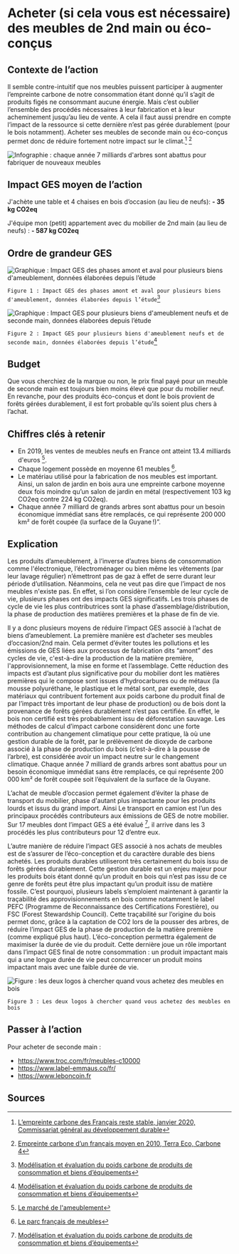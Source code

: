 # Acheter (si cela vous est nécessaire) des meubles de 2nd main ou éco-conçus

## Contexte de l’action

Il semble contre-intuitif que nos meubles puissent participer à augmenter l’empreinte carbone de notre consommation étant donné qu’il s’agit de produits figés ne consommant aucune énergie. Mais c’est oublier l’ensemble des procédés nécessaires à leur fabrication et à leur acheminement jusqu’au lieu de vente. A cela il faut aussi prendre en compte l’impact de la ressource si cette dernière n’est pas gérée durablement (pour le bois notamment). Acheter ses meubles de seconde main ou éco-conçus permet donc de réduire fortement notre impact sur le climat.[^1] [^2]

![Infographie : chaque année 7 milliards d'arbres sont abattus pour fabriquer de nouveaux meubles](https://ecolab-data.netlify.app/images/Chiffres-cles_Meuble-2nde-main_v2.png)

## Impact GES moyen de l’action

J'achète une table et 4 chaises en bois d’occasion (au lieu de neufs): **- 35 kg CO2eq**

J'équipe mon (petit) appartement avec du mobilier de 2nd main (au lieu de neufs) : **- 587 kg CO2eq**

## Ordre de grandeur GES

![Graphique : Impact GES des phases amont et aval pour plusieurs biens d'ameublement, données élaborées depuis l’étude](https://ecolab-data.netlify.app/images/meubles-2nd-main-fig1.jpg)

`Figure 1 : Impact GES des phases amont et aval pour plusieurs biens d'ameublement, données élaborées depuis l’étude`[^3]

![Graphique : Impact GES pour plusieurs biens d'ameublement neufs et de seconde main, données élaborées depuis l’étude](https://ecolab-data.netlify.app/images/meubles-2nd-main-fig2.jpg)

`Figure 2 : Impact GES pour plusieurs biens d'ameublement neufs et de seconde main, données élaborées depuis l’étude`[^3]

## Budget

Que vous cherchiez de la marque ou non, le prix final payé pour un meuble de seconde main est toujours bien moins élevé que pour du mobilier neuf. En revanche, pour des produits éco-conçus et dont le bois provient de forêts gérées durablement, il est fort probable qu’ils soient plus chers à l’achat.

## Chiffres clés à retenir

- En 2019, les ventes de meubles neufs en France ont atteint 13.4 milliards d'euros [^4].
- Chaque logement possède en moyenne 61 meubles [^5].
- Le matériau utilisé pour la fabrication de nos meubles est important. Ainsi, un salon de jardin en bois aura une empreinte carbone moyenne deux fois moindre qu’un salon de jardin en métal (respectivement 103 kg CO2eq contre 224 kg CO2eq).
- Chaque année 7 milliard de grands arbres sont abattus pour un besoin économique immédiat sans être remplacés, ce qui représente 200 000 km² de forêt coupée (la surface de la Guyane !)”.

## Explication

Les produits d’ameublement, à l’inverse d’autres biens de consommation comme l'électronique, l’électroménager ou bien même les vêtements (par leur lavage régulier) n’émettront pas de gaz à effet de serre durant leur période d’utilisation. Néanmoins, cela ne veut pas dire que l’impact de nos meubles n'existe pas. En effet, si l’on considère l’ensemble de leur cycle de vie, plusieurs phases ont des impacts GES significatifs. Les trois phases de cycle de vie les plus contributrices sont la phase d’assemblage/distribution, la phase de production des matières premières et la phase de fin de vie.

Il y a donc plusieurs moyens de réduire l’impact GES associé à l’achat de biens d’ameublement. La première manière est d’acheter ses meubles d’occasion/2nd main. Cela permet d’éviter toutes les pollutions et les émissions de GES liées aux processus de fabrication dits “amont” des cycles de vie, c'est-à-dire la production de la matière première, l'approvisionnement, la mise en forme et l’assemblage. Cette réduction des impacts est d’autant plus significative pour du mobilier dont les matières premières qui le compose sont issues d’hydrocarbures ou de métaux (la mousse polyuréthane, le plastique et le métal sont, par exemple, des matériaux qui contribuent fortement aux poids carbone du produit final de par l’impact très important de leur phase de production) ou de bois dont la provenance de forêts gérées durablement n’est pas certifiée. En effet, le bois non certifié est très probablement issu de déforestation sauvage. Les méthodes de calcul d’impact carbone considèrent donc une forte contribution au changement climatique pour cette pratique, là où une gestion durable de la forêt, par le prélèvement de dioxyde de carbone associé à la phase de production du bois (c’est-à-dire à la pousse de l’arbre), est considérée avoir un impact neutre sur le changement climatique. Chaque année 7 milliard de grands arbres sont abattus pour un besoin économique immédiat sans être remplacés, ce qui représente 200 000 km² de forêt coupée soit l’équivalent de la surface de la Guyane.

L’achat de meuble d’occasion permet également d’éviter la phase de transport du mobilier, phase d'autant plus impactante pour les produits lourds et issus du grand import. Ainsi Le transport en camion est l’un des principaux procédés contributeurs aux émissions de GES de notre mobilier. Sur 17 meubles dont l’impact GES a été évalué [^3], il arrive dans les 3 procédés les plus contributeurs pour 12 d’entre eux.

L’autre manière de réduire l’impact GES associé à nos achats de meubles est de s’assurer de l’éco-conception et du caractère durable des biens achetés. Les produits durables utiliseront très certainement du bois issu de forêts gérées durablement. Cette gestion durable est un enjeu majeur pour les produits bois étant donné qu’un produit en bois qui n’est pas issu de ce genre de forêts peut être plus impactant qu’un produit issu de matière fossile. C’est pourquoi, plusieurs labels s’emploient maintenant à garantir la traçabilité des approvisionnements en bois comme notamment le label PEFC (Programme de Reconnaissance des Certifications Forestière), ou FSC (Forest Stewardship Council). Cette traçabilité sur l’origine du bois permet donc, grâce à la captation de CO2 lors de la pousser des arbres, de réduire l’impact GES de la phase de production de la matière première (comme expliqué plus haut). L’éco-conception permettra également de maximiser la durée de vie du produit. Cette dernière joue un rôle important dans l’impact GES final de notre consommation : un produit impactant mais qui a une longue durée de vie peut concurrencer un produit moins impactant mais avec une faible durée de vie.

![Figure : les deux logos à chercher quand vous achetez des meubles en bois](https://ecolab-data.netlify.app/images/meubles-2nd-main-fig3.jpg)

`Figure 3 : Les deux logos à chercher quand vous achetez des meubles en bois`

## Passer à l’action

Pour acheter de seconde main :

- <https://www.troc.com/fr/meubles-c10000>
- <https://www.label-emmaus.co/fr/>
- <https://www.leboncoin.fr>

## Sources

[^1]: [L’empreinte carbone des Français reste stable, janvier 2020, Commissariat général au développement durable](https://www.statistiques.developpement-durable.gouv.fr/sites/default/files/2020-01/datalab-essentiel-204-l-empreinte-carbone-des-francais-reste-%20stable-janvier2020.pdf)
[^2]: [Empreinte carbone d’un français moyen en 2010, Terra Eco, Carbone 4](https://www.terraeco.net/1990-2010-Notre-r-evolution,19337.html)
[^3]: [Modélisation et évaluation du poids carbone de produits de consommation et biens d’équipements](https://librairie.ademe.fr/consommer-autrement/1190-modelisation-et-evaluation-du-poids-carbone-de-produits-de-consommation-et-biens-d-equipement.html)
[^4]: [Le marché de l'ameublement](https://lacnef.fr/le-marche-de-lameublement/)
[^5]: [Le parc français de meubles](https://www.eco-mobilier.fr/wp-content/uploads/plaquette-chiffres-cles-eco-mobilier-2019-1.pdf)
